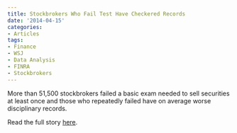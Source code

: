 ```yaml
---
title: Stockbrokers Who Fail Test Have Checkered Records
date: '2014-04-15'
categories:
- Articles
tags:
- Finance
- WSJ
- Data Analysis
- FINRA
- Stockbrokers
---
```


More than 51,500 stockbrokers failed a basic exam needed to sell securities at
least once and those who repeatedly failed have on average worse disciplinary
records.

Read the full story
[here](https://www.wsj.com/articles/stockbrokers-who-fail-test-have-checkered-records-1397521289).
